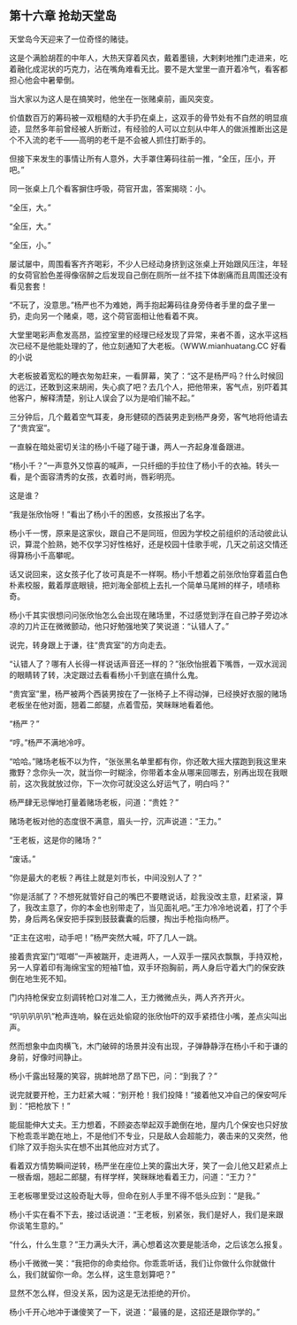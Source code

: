 ## 第十六章 抢劫天堂岛
天堂岛今天迎来了一位奇怪的赌徒。

这是个满脸胡茬的中年人，大热天穿着风衣，戴着墨镜，大剌剌地推门走进来，吃着融化成泥状的巧克力，沾在嘴角难看无比。要不是大堂里一直开着冷气，看客都担心他会中暑晕倒。

当大家以为这人是在搞笑时，他坐在一张赌桌前，画风突变。

价值数百万的筹码被一双粗糙的大手扔在桌上，这双手的骨节处有不自然的明显痕迹，显然多年前曾经被人折断过，有经验的人可以立刻从中年人的做派推断出这是个不入流的老千――高明的老千是不会被人抓住打断手的。

但接下来发生的事情让所有人意外，大手罩住筹码往前一推，“全压，压小，开吧。”

同一张桌上几个看客摒住呼吸，荷官开盅，答案揭晓：小。

“全压，大。”

“全压，大。”

“全压，小。”

屡试屡中，周围看客齐齐喝彩，不少人已经动身挤到这张桌上开始跟风压注，年轻的女荷官脸色差得像宿醉之后发现自己倒在厕所一丝不挂下体剧痛而且周围还没有看见套套！

“不玩了，没意思。”杨严也不为难她，两手抱起筹码往身旁侍者手里的盘子里一扔，走向另一个赌桌，嗯，这个荷官面相让他看着不爽。

大堂里喝彩声愈发高昂，监控室里的经理已经发现了异常，来者不善，这水平这档次已经不是他能处理的了，他立刻通知了大老板。（WWW.mianhuatang.CC 好看的小说

大老板披着宽松的睡衣匆匆赶来，一看屏幕，笑了：“这不是杨严吗？什么时候回的远江，还敢到这来胡闹，失心疯了吧？去几个人，把他带来，客气点，别吓着其他客户，解释清楚，别让人误会了以为是咱们输不起。”

三分钟后，几个戴着空气耳麦，身形健硕的西装男走到杨严身旁，客气地将他请去了“贵宾室”。

一直躲在暗处密切关注的杨小千碰了碰于谦，两人一齐起身准备跟进。

“杨小千？”一声意外又惊喜的喊声，一只纤细的手拉住了杨小千的衣袖。转头一看，是个面容清秀的女孩，衣着时尚，唇彩明亮。

这是谁？

“我是张欣怡呀！”看出了杨小千的困惑，女孩报出了名字。

杨小千一愣，原来是这家伙，跟自己不是同班，但因为学校之前组织的活动彼此认识，算混个脸熟，她不仅学习好性格好，还是校园十佳歌手呢，几天之前这交情还得算杨小千高攀呢。

话又说回来，这女孩子化了妆可真是不一样啊。杨小千想着之前张欣怡穿着蓝白色朴素校服，戴着厚底眼镜，把刘海全部梳上去扎一个简单马尾辫的样子，啧啧称奇。

杨小千其实很想问问张欣怡怎么会出现在赌场里，不过感觉到浮在自己脖子旁边冰凉的刀片正在微微颤动，他只好勉强地笑了笑说道：“认错人了。”

说完，转身跟上于谦，往“贵宾室”的方向走去。

“认错人了？哪有人长得一样说话声音还一样的？”张欣怡抿着下嘴唇，一双水润润的眼睛转了转，决定跟过去看看杨小千到底在搞什么鬼。

“贵宾室”里，杨严被两个西装男按在了一张椅子上不得动弹，已经换好衣服的赌场老板坐在他对面，翘着二郎腿，点着雪茄，笑眯眯地看着他。

“杨严？”

“哼。”杨严不满地冷哼。

“哈哈。”赌场老板不以为忤，“张张黑名单里都有你，你还敢大摇大摆跑到我这里来撒野？念你头一次，就当你一时糊涂，你带着本金从哪来回哪去，别再出现在我眼前，这次我就放过你，下一次你可就没这么好运气了，明白吗？”

杨严肆无忌惮地打量着赌场老板，问道：“贵姓？”

赌场老板对他的态度很不满意，眉头一拧，沉声说道：“王力。”

“王老板，这是你的赌场？”

“废话。”

“你是最大的老板？再往上就是刘市长，中间没别人了？”

“你是活腻了？不想死就管好自己的嘴巴不要瞎说话，趁我没改主意，赶紧滚，算了，我改主意了，你的本金也别带走了，当见面礼吧。”王力冷冷地说着，打了个手势，身后两名保安把手探到鼓鼓囊囊的后腰，掏出手枪指向杨严。

“正主在这啦，动手吧！”杨严突然大喊，吓了几人一跳。

接着贵宾室门“哐啷”一声被踹开，走进两人，一人双手一摆风衣飘飘，手持双枪，另一人穿着印有海绵宝宝的短袖T恤，双手环抱胸前，两人身后守着大门的保安跌倒在地生死不知。

门内持枪保安立刻调转枪口对准二人，王力微微点头，两人齐齐开火。

“叭叭叭叭叭”枪声连响，躲在远处偷窥的张欣怡吓的双手紧捂住小嘴，差点尖叫出声。

然而想象中血肉横飞，木门破碎的场景并没有出现，子弹静静浮在杨小千和于谦的身前，好像时间静止。

杨小千露出轻蔑的笑容，挑衅地昂了昂下巴，问：“到我了？”

说完就要开枪，王力赶紧大喊：“别开枪！我们投降！”接着他又冲自己的保安呵斥到：“把枪放下！”

能屈能伸大丈夫。王力想着，不顾姿态举起双手跪倒在地，屋内几个保安也只好放下枪乖乖半跪在地上，不是他们不专业，只是敌人会超能力，袭击来的又突然，他们除了双手抱头实在想不出其他应对方式了。

看着双方情势瞬间逆转，杨严坐在座位上笑的露出大牙，笑了一会儿他又赶紧点上一根香烟，翘起二郎腿，有样学样，笑眯眯地看着王力，问道：“王力？”

王老板哪里受过这般奇耻大辱，但命在别人手里不得不低头应到：“是我。”

杨小千实在看不下去，接过话说道：“王老板，别紧张，我们是好人，我们是来跟你谈笔生意的。”

“什么，什么生意？”王力满头大汗，满心想着这次要是能活命，之后该怎么报复。

杨小千微微一笑：“我把你的命卖给你。你乖乖听话，我们让你做什么你就做什么，我们就留你一命。怎么样，这生意划算吧？”

显然不怎么样，但没关系，因为这是无法拒绝的开价。

杨小千开心地冲于谦傻笑了一下，说道：“最骚的是，这招还是跟你学的。”

